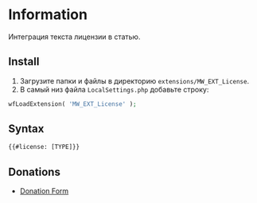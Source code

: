 # Information

Интеграция текста лицензии в статью.

## Install

1. Загрузите папки и файлы в директорию `extensions/MW_EXT_License`.
2. В самый низ файла `LocalSettings.php` добавьте строку:

```php
wfLoadExtension( 'MW_EXT_License' );
```

## Syntax

```html
{{#license: [TYPE]}}
```

## Donations

- [Donation Form](https://donation-form.github.io/)

